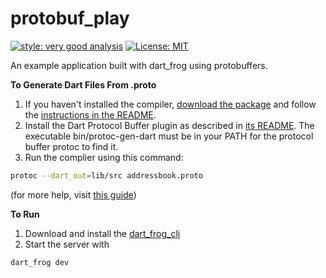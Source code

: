 # protobuf_play

[![style: very good analysis][very_good_analysis_badge]][very_good_analysis_link]
[![License: MIT][license_badge]][license_link]

An example application built with dart_frog using protobuffers.

**To Generate Dart Files From .proto**

1. If you haven't installed the compiler, [download the package](https://developers.google.com/protocol-buffers/docs/downloads) and follow the [instructions in the README](https://github.com/protocolbuffers/protobuf).
2. Install the Dart Protocol Buffer plugin as described in [its README](https://github.com/google/protobuf.dart/tree/master/protoc_plugin#how-to-build-and-use). The executable bin/protoc-gen-dart must be in your PATH for the protocol buffer protoc to find it.
3. Run the complier using this command:

```bash
protoc --dart_out=lib/src addressbook.proto
```

(for more help, visit [this guide](https://developers.google.com/protocol-buffers/docs/darttutorial#writing_a_message))


**To Run**
1. Download and install the [dart_frog_cli](https://pub.dev/packages/dart_frog)
2. Start the server with

```bash
dart_frog dev
```

[license_badge]: https://img.shields.io/badge/license-MIT-blue.svg
[license_link]: https://opensource.org/licenses/MIT
[very_good_analysis_badge]: https://img.shields.io/badge/style-very_good_analysis-B22C89.svg
[very_good_analysis_link]: https://pub.dev/packages/very_good_analysis

